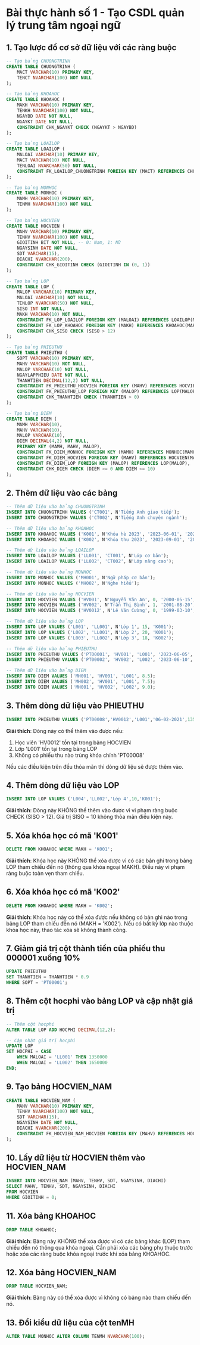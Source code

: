 # Bài thực hành số 1 - Tạo CSDL quản lý trung tâm ngoại ngữ

## 1. Tạo lược đồ cơ sở dữ liệu với các ràng buộc

```sql
-- Tạo bảng CHUONGTRINH
CREATE TABLE CHUONGTRINH (
    MACT VARCHAR(10) PRIMARY KEY,
    TENCT NVARCHAR(100) NOT NULL
);

-- Tạo bảng KHOAHOC
CREATE TABLE KHOAHOC (
    MAKH VARCHAR(10) PRIMARY KEY,
    TENKH NVARCHAR(100) NOT NULL,
    NGAYBD DATE NOT NULL,
    NGAYKT DATE NOT NULL,
    CONSTRAINT CHK_NGAYKT CHECK (NGAYKT > NGAYBD)
);

-- Tạo bảng LOAILOP
CREATE TABLE LOAILOP (
    MALOAI VARCHAR(10) PRIMARY KEY,
    MACT VARCHAR(10) NOT NULL,
    TENLOAI NVARCHAR(50) NOT NULL,
    CONSTRAINT FK_LOAILOP_CHUONGTRINH FOREIGN KEY (MACT) REFERENCES CHUONGTRINH(MACT)
);

-- Tạo bảng MONHOC
CREATE TABLE MONHOC (
    MAMH VARCHAR(10) PRIMARY KEY,
    TENMH NVARCHAR(100) NOT NULL
);

-- Tạo bảng HOCVIEN
CREATE TABLE HOCVIEN (
    MAHV VARCHAR(10) PRIMARY KEY,
    TENHV NVARCHAR(100) NOT NULL,
    GIOITINH BIT NOT NULL, -- 0: Nam, 1: Nữ
    NGAYSINH DATE NOT NULL,
    SDT VARCHAR(15),
    DIACHI NVARCHAR(200),
    CONSTRAINT CHK_GIOITINH CHECK (GIOITINH IN (0, 1))
);

-- Tạo bảng LOP
CREATE TABLE LOP (
    MALOP VARCHAR(10) PRIMARY KEY,
    MALOAI VARCHAR(10) NOT NULL,
    TENLOP NVARCHAR(50) NOT NULL,
    SISO INT NOT NULL,
    MAKH VARCHAR(10) NOT NULL,
    CONSTRAINT FK_LOP_LOAILOP FOREIGN KEY (MALOAI) REFERENCES LOAILOP(MALOAI),
    CONSTRAINT FK_LOP_KHOAHOC FOREIGN KEY (MAKH) REFERENCES KHOAHOC(MAKH),
    CONSTRAINT CHK_SISO CHECK (SISO > 12)
);

-- Tạo bảng PHIEUTHU
CREATE TABLE PHIEUTHU (
    SOPT VARCHAR(10) PRIMARY KEY,
    MAHV VARCHAR(10) NOT NULL,
    MALOP VARCHAR(10) NOT NULL,
    NGAYLAPPHIEU DATE NOT NULL,
    THANHTIEN DECIMAL(12,2) NOT NULL,
    CONSTRAINT FK_PHIEUTHU_HOCVIEN FOREIGN KEY (MAHV) REFERENCES HOCVIEN(MAHV),
    CONSTRAINT FK_PHIEUTHU_LOP FOREIGN KEY (MALOP) REFERENCES LOP(MALOP),
    CONSTRAINT CHK_THANHTIEN CHECK (THANHTIEN > 0)
);

-- Tạo bảng DIEM
CREATE TABLE DIEM (
    MAMH VARCHAR(10),
    MAHV VARCHAR(10),
    MALOP VARCHAR(10),
    DIEM DECIMAL(4,2) NOT NULL,
    PRIMARY KEY (MAMH, MAHV, MALOP),
    CONSTRAINT FK_DIEM_MONHOC FOREIGN KEY (MAMH) REFERENCES MONHOC(MAMH),
    CONSTRAINT FK_DIEM_HOCVIEN FOREIGN KEY (MAHV) REFERENCES HOCVIEN(MAHV),
    CONSTRAINT FK_DIEM_LOP FOREIGN KEY (MALOP) REFERENCES LOP(MALOP),
    CONSTRAINT CHK_DIEM CHECK (DIEM >= 0 AND DIEM <= 10)
);
```

## 2. Thêm dữ liệu vào các bảng

```sql
-- Thêm dữ liệu vào bảng CHUONGTRINH
INSERT INTO CHUONGTRINH VALUES ('CT001', N'Tiếng Anh giao tiếp');
INSERT INTO CHUONGTRINH VALUES ('CT002', N'Tiếng Anh chuyên ngành');

-- Thêm dữ liệu vào bảng KHOAHOC
INSERT INTO KHOAHOC VALUES ('K001', N'Khóa hè 2023', '2023-06-01', '2023-08-31');
INSERT INTO KHOAHOC VALUES ('K002', N'Khóa thu 2023', '2023-09-01', '2023-12-31');

-- Thêm dữ liệu vào bảng LOAILOP
INSERT INTO LOAILOP VALUES ('LL001', 'CT001', N'Lớp cơ bản');
INSERT INTO LOAILOP VALUES ('LL002', 'CT002', N'Lớp nâng cao');

-- Thêm dữ liệu vào bảng MONHOC
INSERT INTO MONHOC VALUES ('MH001', N'Ngữ pháp cơ bản');
INSERT INTO MONHOC VALUES ('MH002', N'Nghe hiểu');

-- Thêm dữ liệu vào bảng HOCVIEN
INSERT INTO HOCVIEN VALUES ('HV001', N'Nguyễn Văn An', 0, '2000-05-15', '0912345678', N'123 Lê Lợi, Q1, TP.HCM');
INSERT INTO HOCVIEN VALUES ('HV002', N'Trần Thị Bình', 1, '2001-08-20', '0987654321', N'456 Nguyễn Huệ, Q1, TP.HCM');
INSERT INTO HOCVIEN VALUES ('HV0012', N'Lê Văn Cường', 0, '1999-03-10', '0905123456', N'789 Lý Tự Trọng, Q1, TP.HCM');

-- Thêm dữ liệu vào bảng LOP
INSERT INTO LOP VALUES ('L001', 'LL001', N'Lớp 1', 15, 'K001');
INSERT INTO LOP VALUES ('L002', 'LL001', N'Lớp 2', 20, 'K001');
INSERT INTO LOP VALUES ('L003', 'LL002', N'Lớp 3', 18, 'K002');

-- Thêm dữ liệu vào bảng PHIEUTHU
INSERT INTO PHIEUTHU VALUES ('PT00001', 'HV001', 'L001', '2023-06-05', 1350000);
INSERT INTO PHIEUTHU VALUES ('PT00002', 'HV002', 'L002', '2023-06-10', 1350000);

-- Thêm dữ liệu vào bảng DIEM
INSERT INTO DIEM VALUES ('MH001', 'HV001', 'L001', 8.5);
INSERT INTO DIEM VALUES ('MH002', 'HV001', 'L001', 7.5);
INSERT INTO DIEM VALUES ('MH001', 'HV002', 'L002', 9.0);
```

## 3. Thêm dòng dữ liệu vào PHIEUTHU

```sql
INSERT INTO PHIEUTHU VALUES ('PT00008','HV0012','L001','06-02-2021',1350000);
```

**Giải thích**: Dòng này có thể thêm vào được nếu:
1. Học viên 'HV0012' tồn tại trong bảng HOCVIEN
2. Lớp 'L001' tồn tại trong bảng LOP
3. Không có phiếu thu nào trùng khóa chính 'PT00008'

Nếu các điều kiện trên đều thỏa mãn thì dòng dữ liệu sẽ được thêm vào.

## 4. Thêm dòng dữ liệu vào LOP

```sql
INSERT INTO LOP VALUES ('L004','LL002','Lớp 4',10,'K001');
```

**Giải thích**: Dòng này KHÔNG thể thêm vào được vì vi phạm ràng buộc CHECK (SISO > 12). Giá trị SISO = 10 không thỏa mãn điều kiện này.

## 5. Xóa khóa học có mã 'K001'

```sql
DELETE FROM KHOAHOC WHERE MAKH = 'K001';
```

**Giải thích**: Khóa học này KHÔNG thể xóa được vì có các bản ghi trong bảng LOP tham chiếu đến nó (thông qua khóa ngoại MAKH). Điều này vi phạm ràng buộc toàn vẹn tham chiếu.

## 6. Xóa khóa học có mã 'K002'

```sql
DELETE FROM KHOAHOC WHERE MAKH = 'K002';
```

**Giải thích**: Khóa học này có thể xóa được nếu không có bản ghi nào trong bảng LOP tham chiếu đến nó (MAKH = 'K002'). Nếu có bất kỳ lớp nào thuộc khóa học này, thao tác xóa sẽ không thành công.

## 7. Giảm giá trị cột thành tiền của phiếu thu 000001 xuống 10%

```sql
UPDATE PHIEUTHU 
SET THANHTIEN = THANHTIEN * 0.9 
WHERE SOPT = 'PT00001';
```

## 8. Thêm cột hocphi vào bảng LOP và cập nhật giá trị

```sql
-- Thêm cột hocphi
ALTER TABLE LOP ADD HOCPHI DECIMAL(12,2);

-- Cập nhật giá trị hocphi
UPDATE LOP 
SET HOCPHI = CASE 
    WHEN MALOAI = 'LL001' THEN 1350000
    WHEN MALOAI = 'LL002' THEN 1650000
END;
```

## 9. Tạo bảng HOCVIEN_NAM

```sql
CREATE TABLE HOCVIEN_NAM (
    MAHV VARCHAR(10) PRIMARY KEY,
    TENHV NVARCHAR(100) NOT NULL,
    SDT VARCHAR(15),
    NGAYSINH DATE NOT NULL,
    DIACHI NVARCHAR(200),
    CONSTRAINT FK_HOCVIEN_NAM_HOCVIEN FOREIGN KEY (MAHV) REFERENCES HOCVIEN(MAHV)
);
```

## 10. Lấy dữ liệu từ HOCVIEN thêm vào HOCVIEN_NAM

```sql
INSERT INTO HOCVIEN_NAM (MAHV, TENHV, SDT, NGAYSINH, DIACHI)
SELECT MAHV, TENHV, SDT, NGAYSINH, DIACHI
FROM HOCVIEN
WHERE GIOITINH = 0;
```

## 11. Xóa bảng KHOAHOC

```sql
DROP TABLE KHOAHOC;
```

**Giải thích**: Bảng này KHÔNG thể xóa được vì có các bảng khác (LOP) tham chiếu đến nó thông qua khóa ngoại. Cần phải xóa các bảng phụ thuộc trước hoặc xóa các ràng buộc khóa ngoại trước khi xóa bảng KHOAHOC.

## 12. Xóa bảng HOCVIEN_NAM

```sql
DROP TABLE HOCVIEN_NAM;
```

**Giải thích**: Bảng này có thể xóa được vì không có bảng nào tham chiếu đến nó.

## 13. Đổi kiểu dữ liệu của cột tenMH

```sql
ALTER TABLE MONHOC ALTER COLUMN TENMH NVARCHAR(100);
```
